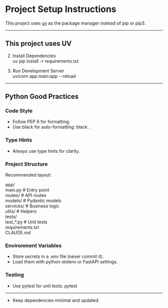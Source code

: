 # Project Setup Instructions

This project uses [uv](https://github.com/astral-sh/uv) as the package manager instead of pip or pip3.

---

## This project uses UV


2. Install Dependencies  
   uv pip install -r requirements.txt

3. Run Development Server  
   uvicorn app.main:app --reload

---

## Python Good Practices

### Code Style
- Follow PEP 8 for formatting.  
- Use black for auto-formatting: black .

### Type Hints
- Always use type hints for clarity.  

### Project Structure
Recommended layout:

app/  
  main.py        # Entry point  
  routes/        # API routes  
  models/        # Pydantic models  
  services/      # Business logic  
  utils/         # Helpers  
tests/  
  test_*.py      # Unit tests  
requirements.txt  
CLAUDE.md  

### Environment Variables
- Store secrets in a .env file (never commit it).  
- Load them with python-dotenv or FastAPI settings.

### Testing
- Use pytest for unit tests: pytest

---

- Keep dependencies minimal and updated.

